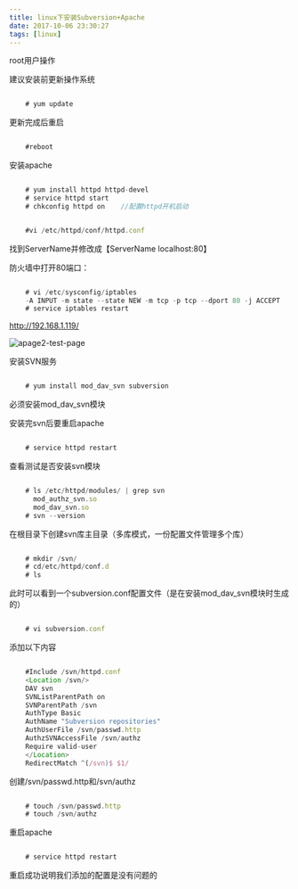 ```yaml
---
title: linux下安装Subversion+Apache
date: 2017-10-06 23:30:27
tags: [linux]
---
```


root用户操作

建议安装前更新操作系统

```js

	# yum update

```

更新完成后重启

```js

	#reboot

```


安装apache

```js

	# yum install httpd httpd-devel
	# service httpd start
	# chkconfig httpd on    //配置httpd开机启动

```

```js

	#vi /etc/httpd/conf/httpd.conf

```

找到ServerName并修改成【ServerName localhost:80】

防火墙中打开80端口：

```js

	# vi /etc/sysconfig/iptables
	-A INPUT -m state --state NEW -m tcp -p tcp --dport 80 -j ACCEPT
	# service iptables restart

```

http://192.168.1.119/

![apage2-test-page](http://oncykm32h.bkt.clouddn.com/apache2-test-page.png)

安装SVN服务

```js

	# yum install mod_dav_svn subversion

```

必须安装mod_dav_svn模块

安装完svn后要重启apache

```js

	# service httpd restart

```

查看测试是否安装svn模块

```js

	# ls /etc/httpd/modules/ | grep svn
	  mod_authz_svn.so
	  mod_dav_svn.so
	# svn --version

```

在根目录下创建svn库主目录（多库模式，一份配置文件管理多个库）

```js

	# mkdir /svn/
	# cd/etc/httpd/conf.d
	# ls  

```

此时可以看到一个subversion.conf配置文件（是在安装mod_dav_svn模块时生成的）

```js

	# vi subversion.conf

```

添加以下内容

```js

	#Include /svn/httpd.conf
	<Location /svn/>
	DAV svn
	SVNListParentPath on
	SVNParentPath /svn
	AuthType Basic
	AuthName "Subversion repositories"
	AuthUserFile /svn/passwd.http
	AuthzSVNAccessFile /svn/authz
	Require valid-user
	</Location>
	RedirectMatch ^(/svn)$ $1/

```

创建/svn/passwd.http和/svn/authz

```js

	# touch /svn/passwd.http
	# touch /svn/authz

```

重启apache

```js

	# service httpd restart

```

重启成功说明我们添加的配置是没有问题的












